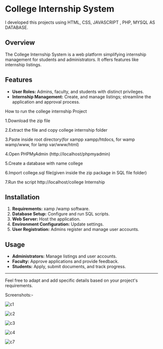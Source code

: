 # College Internship System
I developed this projects using HTML, CSS, JAVASCRIPT , PHP, MYSQL AS DATABASE.


## Overview

The College Internship System is a web platform simplifying internship management for students and administrators. It offers features like internship listings.

## Features

- **User Roles:** Admins, faculty, and students with distinct privileges.
- **Internship Management:** Create, and manage listings; streamline the application and approval process.

How to run the college internship  Project

1.Download the zip file

2.Extract the file and copy college internship folder

3.Paste inside root directory(for xampp xampp/htdocs, for wamp wamp/www, for lamp var/www/html)

4.Open PHPMyAdmin (http://localhost/phpmyadmin)

5.Create a database with name college

6.Import college.sql file(given inside the zip package in SQL file folder)

7.Run the script http://localhost/college Internship


## Installation

1. **Requirements:** xamp /wamp software.
2. **Database Setup:** Configure and run SQL scripts.
3. **Web Server:** Host the application.
4. **Environment Configuration:** Update settings.
5. **User Registration:** Admins register and manage user accounts.

## Usage

- **Administrators:** Manage listings and user accounts.
- **Faculty:** Approve applications and provide feedback.
- **Students:** Apply, submit documents, and track progress.

---

Feel free to adapt and add specific details based on your project's requirements.

Screenshots:-

![c1](https://github.com/AdityaKumar06/college-Internship-/assets/132258134/22b36e74-e0b2-408d-b0b3-a9a31879766a)



![c2](https://github.com/AdityaKumar06/college-Internship-/assets/132258134/eff83214-2e69-42bb-9a0f-ab6b9689c506)



![c3](https://github.com/AdityaKumar06/college-Internship-/assets/132258134/6c991e49-a0da-482e-a539-a812fc41bd60)



![c4](https://github.com/AdityaKumar06/college-Internship-/assets/132258134/31e5ec2a-f5e3-473f-bf75-1b90f33df68b)



![c7](https://github.com/AdityaKumar06/college-Internship-/assets/132258134/6ce2d3a6-ab9f-40a2-a9ba-690e3064c932)

